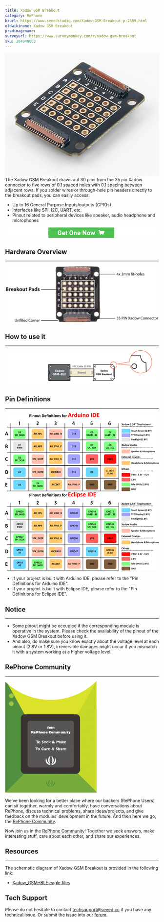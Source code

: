 ```yaml
---
title: Xadow GSM Breakout
category: RePhone
bzurl: https://www.seeedstudio.com/Xadow-GSM-Breakout-p-2559.html
oldwikiname: Xadow GSM Breakout
prodimagename:
surveyurl: https://www.surveymonkey.com/r/xadow-gsm-breakout
sku: 104040003
---
```


![](https://github.com/SeeedDocument/Xadow_GSM_Breakout/raw/master/img/Xadow_GSM_Breakout.JPG)
The Xadow GSM Breakout draws out 30 pins from the 35 pin Xadow connector to five rows of 0.1 spaced holes with 0.1 spacing between adjacent rows. If you solder wires or through-hole pin headers directly to the breakout pads, you can easily access:
- Up to 16 General Purpose Inputs/outputs (GPIOs)
- Interfaces like SPI, I2C, UART, etc.
- Pinout related to peripheral devices like speaker, audio headphone and microphones

[![](https://github.com/SeeedDocument/Wio_Link/raw/master/image/300px-Get_One_Now_Banner.png)](https://www.seeedstudio.com/Xadow-GSM-Breakout-p-2559.html)

## Hardware Overview
---
![](https://github.com/SeeedDocument/Xadow_GSM_Breakout/raw/master/img/Xadow_GSM_Breakout_Overview.png)

## How to use it
---
![](https://github.com/SeeedDocument/Xadow_GSM_Breakout/raw/master/img/Xadow_GSM_Breakout_Usage.png)

## Pin Definitions
---

![](https://github.com/SeeedDocument/Xadow_GSM_Breakout/raw/master/img/GSM_Breakout_for_Arduino_IDE.png)
![](https://github.com/SeeedDocument/Xadow_GSM_Breakout/raw/master/img/GSM_Breakout_for_Eclipse_IDE.png)

- If your project is built with Arduino IDE, please refer to the "Pin Definitions for Arduino IDE".
- If your project is built with Eclipse IDE, please refer to the "Pin Definitions for Eclipse IDE".

## Notice
---
- Some pinout might be occupied if the corresponding module is operative in the system. Please check the availability of the pinout of the Xadow GSM Breakout before using it.
- And also, do make sure you know exactly about the voltage level at each pinout (2.8V or 1.8V), irreversible damages might occur if you mismatch it with a system working at a higher voltage level.

## RePhone Community
---
![](https://github.com/SeeedDocument/Xadow_GSM_Breakout/raw/master/img/300px-RePhone_Community-2.png)

We’ve been looking for a better place where our backers (RePhone Users) can sit together, warmly and comfortably, have conversations about RePhone, discuss technical problems, share ideas/projects, and give feedback on the modules’ development in the future. And then here we go, the [RePhone Community](http://www.seeed.cc/discover.html?t=RePhone).

Now join us in the [RePhone Community](http://www.seeed.cc/discover.html?t=RePhone)! Together we seek answers, make interesting stuff, care about each other, and share our experiences.

## Resources
---
The schematic diagram of Xadow GSM Breakout is provided in the following link:
- [Xadow_GSM+BLE eagle files](https://github.com/SeeedDocument/Xadow_GSM_Breakout/raw/master/res/Xadow_GSM_Breakout.rar)

## Tech Support
Please do not hesitate to contact [techsupport@seeed.cc](techsupport@seeed.cc) if you have any technical issue. Or submit the issue into our [forum](http://forum.seeedstudio.com/). 